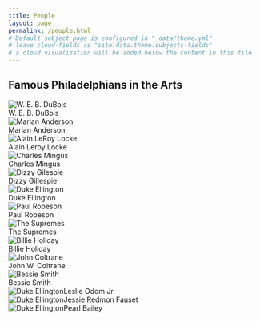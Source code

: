 ```yaml
---
title: People
layout: page
permalink: /people.html
# Default subject page is configured in "_data/theme.yml"
# leave cloud-fields as "site.data.theme.subjects-fields"
# a cloud visualization will be added below the content in this file
---
```


## Famous Philadelphians in the Arts

<div class="grid-container">
  <div class="grid-item">
  		<img src="https://upload.wikimedia.org/wikipedia/commons/f/fd/W.E.B._Du_Bois_by_James_E._Purdy%2C_1907_%28cropped%29.jpg" alt = "W. E. B. DuBois" class="image-grid"/>
  			<br>W. E. B. DuBois</div>
  <div class="grid-item">
  		<img src="https://upload.wikimedia.org/wikipedia/commons/thumb/a/a8/Marian_Anderson.jpg/1024px-Marian_Anderson.jpg" alt = "Marian Anderson" class="image-grid"/>
  			<br>Marian Anderson</div>
  <div class="grid-item">
  		<img src="https://upload.wikimedia.org/wikipedia/commons/3/31/Alain_LeRoy_Locke_cr.jpg" alt = "Alain LeRoy Locke" class="image-grid"/>
  			<br>Alain Leroy Locke</div>
  <div class="grid-item">
  		<img src="https://live.staticflickr.com/129/362094253_9cd7b022ce_z.jpg" alt="Charles Mingus" class="image-grid"/>
  			<br>Charles Mingus</div>
  <div class="grid-item">
  		<img src="https://upload.wikimedia.org/wikipedia/commons/thumb/2/25/Portrait_of_Dizzy_Gillespie%2C_New_York%2C_N.Y.%2C_ca._May_1947_%28cropped%29.jpg/1024px-Portrait_of_Dizzy_Gillespie%2C_New_York%2C_N.Y.%2C_ca._May_1947_%28cropped%29.jpg" alt="Dizzy Gilespie" class="image-grid"/>
		  	<br>Dizzy Gillespie</div>
  <div class="grid-item">
  		<img src="https://upload.wikimedia.org/wikipedia/commons/thumb/a/af/Duke_Ellington_-_publicity.JPG/1024px-Duke_Ellington_-_publicity.JPG" alt="Duke Ellington" class="image-grid"/>
  			<br>Duke Ellington</div>
  <div class="grid-item">
  		<img src="https://upload.wikimedia.org/wikipedia/commons/thumb/3/3b/Paul_Robeson_1942_crop.jpg/1024px-Paul_Robeson_1942_crop.jpg" alt="Paul Robeson" class="image-grid"/>
  			<br>Paul Robeson</div>
  <div class="grid-item">
  		<img src="https://upload.wikimedia.org/wikipedia/commons/c/c7/The_Supremes_1966.JPG" alt="The Supremes" class="image-grid"/>
  			<br>The Supremes</div>
  <div class="grid-item">
  		<img src="https://upload.wikimedia.org/wikipedia/commons/thumb/e/e3/Billie_Holiday%2C_Downbeat%2C_New_York%2C_N.Y.%2C_ca._Feb._1947_%28William_P._Gottlieb_04251%29.jpg/1280px-Billie_Holiday%2C_Downbeat%2C_New_York%2C_N.Y.%2C_ca._Feb._1947_%28William_P._Gottlieb_04251%29.jpg" alt="Billie Holiday" class="image-grid"/>
  			<br>Billie Holiday</div>
  <div class="grid-item">
  		<img src="https://upload.wikimedia.org/wikipedia/commons/thumb/1/14/John_Coltrane_1963_cropped_ver2.jpg/1024px-John_Coltrane_1963_cropped_ver2.jpg" alt="John Coltrane" class="image-grid"/>
  			<br>John W. Coltrane</div>
  <div class="grid-item">
  		<img src="https://upload.wikimedia.org/wikipedia/commons/thumb/d/df/Bessiesmith3.jpg/1024px-Bessiesmith3.jpg" alt="Bessie Smith" class="image-grid"/>
  			<br>Bessie Smith</div>
  <div class="grid-item"><img src="https://upload.wikimedia.org/wikipedia/commons/thumb/a/af/Duke_Ellington_-_publicity.JPG/1024px-Duke_Ellington_-_publicity.JPG" alt="Duke Ellington" class="image-grid"/>Leslie Odom Jr.</div>
  <div class="grid-item"><img src="https://upload.wikimedia.org/wikipedia/commons/thumb/a/af/Duke_Ellington_-_publicity.JPG/1024px-Duke_Ellington_-_publicity.JPG" alt="Duke Ellington" class="image-grid"/>Jessie Redmon Fauset</div>
  <div class="grid-item"><img src="https://upload.wikimedia.org/wikipedia/commons/thumb/a/af/Duke_Ellington_-_publicity.JPG/1024px-Duke_Ellington_-_publicity.JPG" alt="Duke Ellington" class="image-grid"/>Pearl Bailey</div>
</div>

